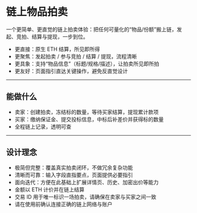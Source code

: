 # 链上物品拍卖

一个更简单、更直觉的链上拍卖体验：把任何可量化的“物品/份额”搬上链，发起、竞拍、结算与提现，一步到位。

- 更直接：原生 ETH 结算，所见即所得
- 更聚焦：发起拍卖 / 参与竞拍 / 结算 / 提现，流程清晰
- 更具象：支持“物品信息”（标题/规格/描述），让拍卖所见即所拍
- 更友好：页面指引直达关键操作，避免反直觉设计

---

## 能做什么
- 卖家：创建拍卖，冻结标的数量，等待买家结算，提现累计款项
- 买家：缴纳保证金、提交投标信息，中标后补差价并获得标的数量
- 全程链上记录，透明可查

---

## 设计理念
- 极简但完整：覆盖真实拍卖闭环，不做冗余复杂功能
- 清晰而可靠：输入字段直指要点，页面提供必要指引
- 面向迭代：方便在此基础上扩展详情页、历史、加密出价等能力
- 金额以 ETH 计价并在链上结算
- 交易 ID 用于唯一标识一场拍卖，请确保在卖家与买家之间一致
- 请在使用前确认连接正确的链上网络与账户
